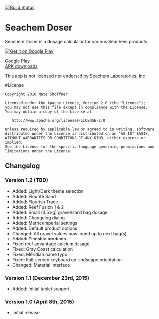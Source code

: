 [![Build Status](https://travis-ci.org/NateShoffner/Seachem-Doser.svg?branch=master)](https://travis-ci.org/NateShoffner/Seachem-Doser)

# Seachem Doser

Seachem Doser is a dosage calculator for various Seachem products.

[![Get it on Google Play](https://play.google.com/intl/en_us/badges/images/generic/en-play-badge.png)](https://play.google.com/store/apps/details?id=com.nateshoffner.seachemdoser)
 
[Google Play](https://play.google.com/store/apps/details?id=com.nateshoffner.seachemdoser)  
[APK downloads](https://github.com/nateshoffner/Seachem-Doser/releases)

This app is not licensed nor endorsed by Seachem Laboratories, Inc

#License

    Copyright 2016 Nate Shoffner

    Licensed under the Apache License, Version 2.0 (the "License");
    you may not use this file except in compliance with the License.
    You may obtain a copy of the License at

       http://www.apache.org/licenses/LICENSE-2.0

    Unless required by applicable law or agreed to in writing, software
    distributed under the License is distributed on an "AS IS" BASIS,
    WITHOUT WARRANTIES OR CONDITIONS OF ANY KIND, either express or implied.
    See the License for the specific language governing permissions and
    limitations under the License.

## Changelog

### Version 1.2 (TBD)
* Added: Light/Dark theme selection
* Added: Flourite Sand
* Added: Flourish Trace
* Added: Reef Fusion 1 & 2
* Added: Small (3.5 kg) gravel/sand bag dosage
* Added: Changelog dialog
* Added: Metric/imperial settings
* Added: Default product options
* Changed: All gravel values now round up to next bag(s)
* Added: Pinnable products
* Fixed reef advantage calcium dosage
* Fixed: Gray Coast calculation
* Fixed: Meridian name typo
* Fixed: Full-screen keyboard on landscape orientation
* Changed: Material interface

### Version 1.1 (December 23rd, 2015)
* Added: Initial tablet support

### Version 1.0 (April 8th, 2015)
* Initial release